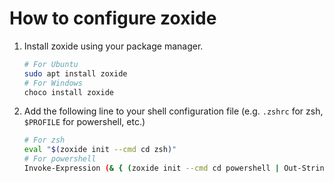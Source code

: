 # How to configure zoxide

1. Install zoxide using your package manager.

    ```bash
    # For Ubuntu
    sudo apt install zoxide
    # For Windows
    choco install zoxide
    ```

2. Add the following line to your shell configuration file (e.g. `.zshrc` for zsh, `$PROFILE` for powershell, etc.)
    ```bash
    # For zsh
    eval "$(zoxide init --cmd cd zsh)"
    # For powershell
    Invoke-Expression (& { (zoxide init --cmd cd powershell | Out-String) })
    ```
